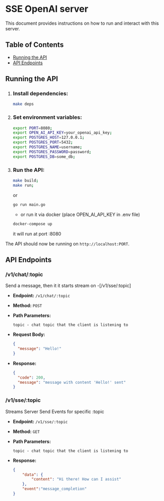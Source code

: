 # SSE OpenAI server

This document provides instructions on how to run and interact with this server.

## Table of Contents

- [Running the API](#running-the-api)
- [API Endpoints](#api-endpoints)


## Running the API

1. ### Install dependencies:

    ```bash
    make deps
    ```

2. ### Set environment variables:

    ```bash
    export PORT=8080;
    export OPEN_AI_API_KEY=your_openai_api_key;
    export POSTGRES_HOST=127.0.0.1;
    export POSTGRES_PORT=5432;
    export POSTGRES_NAME=username;
    export POSTGRES_PASSWORD=password;
    export POSTGRES_DB=some_db;
    ```

3. ### Run the API:

    ```bash
    make build;
    make run;
    ```

    or

    ```bash
    go run main.go
    ```

    - or run it via docker (place OPEN_AI_API_KEY in .env file)
    
    ```bash
    docker-compose up
    ```
    it will run at port :8080


The API should now be running on `http://localhost:PORT`.

## API Endpoints

### /v1/chat/:topic

Send a message, then it it starts stream on -[/v1/sse/:topic]

- **Endpoint:** `/v1/chat/:topic`
- **Method:** `POST`
- **Path Parameters:**

    ```
    topic - chat topic that the client is listening to
    ```

- **Request Body:**

    ```json
    {
      "message": "Hello!"
    }
    ```

- **Response:**

    ```json
    {
      "code": 200,
      "message": "message with content 'Hello!' sent"
    }
    ```

### /v1/sse/:topic

Streams Server Send Events for specific :topic

- **Endpoint:** `/v1/sse/:topic`
- **Method:** `GET`
- **Path Parameters:**

    ```
    topic - chat topic that the client is listening to
    ```

- **Response:**

    ```json
    {
        "data": {
            "content": "Hi there! How can I assist"
        },
        "event":"message_completion"
    }
    ```
